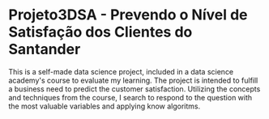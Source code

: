 # Projeto3DSA - Prevendo o Nível de Satisfação dos Clientes do Santander
This is a self-made data science project, included in a data science academy's course to evaluate my learning. The project is intended to fulfill a business need to predict the customer satisfaction. 
Utilizing the concepts and techniques from the course, I search to respond to the question with the most valuable variables and applying know algoritms.
